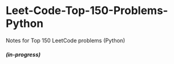 # Leet-Code-Top-150-Problems-Python

Notes for Top 150 LeetCode problems (Python)

#### *(in-progress)*




